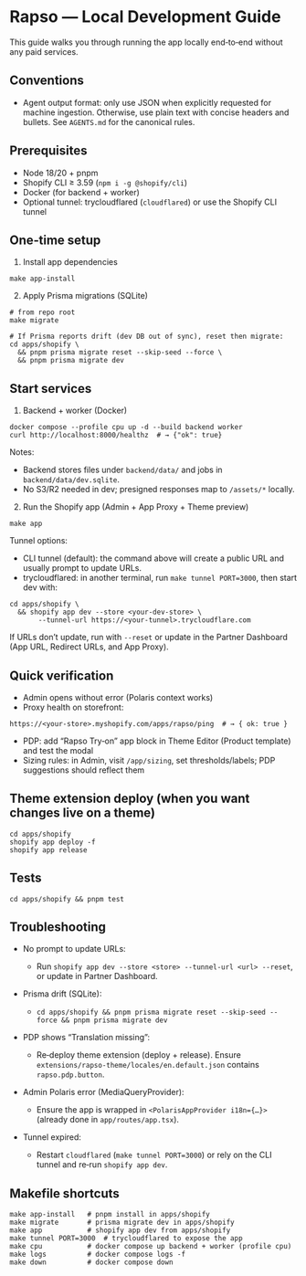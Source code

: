 # Rapso — Local Development Guide

This guide walks you through running the app locally end‑to‑end without any paid services.

## Conventions

- Agent output format: only use JSON when explicitly requested for machine ingestion. Otherwise, use plain text with concise headers and bullets. See `AGENTS.md` for the canonical rules.

## Prerequisites

- Node 18/20 + pnpm
- Shopify CLI ≥ 3.59 (`npm i -g @shopify/cli`)
- Docker (for backend + worker)
- Optional tunnel: trycloudflared (`cloudflared`) or use the Shopify CLI tunnel

## One‑time setup

1) Install app dependencies

```
make app-install
```

2) Apply Prisma migrations (SQLite)

```
# from repo root
make migrate

# If Prisma reports drift (dev DB out of sync), reset then migrate:
cd apps/shopify \
  && pnpm prisma migrate reset --skip-seed --force \
  && pnpm prisma migrate dev
```

## Start services

1) Backend + worker (Docker)

```
docker compose --profile cpu up -d --build backend worker
curl http://localhost:8000/healthz  # → {"ok": true}
```

Notes:
- Backend stores files under `backend/data/` and jobs in `backend/data/dev.sqlite`.
- No S3/R2 needed in dev; presigned responses map to `/assets/*` locally.

2) Run the Shopify app (Admin + App Proxy + Theme preview)

```
make app
```

Tunnel options:
- CLI tunnel (default): the command above will create a public URL and usually prompt to update URLs.
- trycloudflared: in another terminal, run `make tunnel PORT=3000`, then start dev with:

```
cd apps/shopify \
  && shopify app dev --store <your-dev-store> \
       --tunnel-url https://<your-tunnel>.trycloudflare.com
```

If URLs don’t update, run with `--reset` or update in the Partner Dashboard (App URL, Redirect URLs, and App Proxy).

## Quick verification

- Admin opens without error (Polaris context works)
- Proxy health on storefront:

```
https://<your-store>.myshopify.com/apps/rapso/ping  # → { ok: true }
```

- PDP: add “Rapso Try‑on” app block in Theme Editor (Product template) and test the modal
- Sizing rules: in Admin, visit `/app/sizing`, set thresholds/labels; PDP suggestions should reflect them

## Theme extension deploy (when you want changes live on a theme)

```
cd apps/shopify
shopify app deploy -f
shopify app release
```

## Tests

```
cd apps/shopify && pnpm test
```

## Troubleshooting

- No prompt to update URLs:
  - Run `shopify app dev --store <store> --tunnel-url <url> --reset`, or update in Partner Dashboard.

- Prisma drift (SQLite):
  - `cd apps/shopify && pnpm prisma migrate reset --skip-seed --force && pnpm prisma migrate dev`

- PDP shows “Translation missing”: 
  - Re‑deploy theme extension (deploy + release). Ensure `extensions/rapso-theme/locales/en.default.json` contains `rapso.pdp.button`.

- Admin Polaris error (MediaQueryProvider):
  - Ensure the app is wrapped in `<PolarisAppProvider i18n={…}>` (already done in `app/routes/app.tsx`).

- Tunnel expired:
  - Restart `cloudflared` (`make tunnel PORT=3000`) or rely on the CLI tunnel and re‑run `shopify app dev`.

## Makefile shortcuts

```
make app-install   # pnpm install in apps/shopify
make migrate       # prisma migrate dev in apps/shopify
make app           # shopify app dev from apps/shopify
make tunnel PORT=3000  # trycloudflared to expose the app
make cpu           # docker compose up backend + worker (profile cpu)
make logs          # docker compose logs -f
make down          # docker compose down
```
